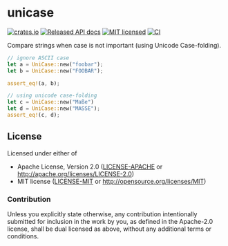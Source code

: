 # unicase

[![crates.io](https://img.shields.io/crates/v/unicase.svg)](https://crates.io/crates/unicase)
[![Released API docs](https://docs.rs/unicase/badge.svg)](https://docs.rs/unicase)
[![MIT licensed](https://img.shields.io/badge/license-MIT-blue.svg)](./LICENSE)
[![CI](https://github.com/seanmonstar/unicase/workflows/CI/badge.svg)](https://github.com/seanmonstar/unicase/actions?query=workflow%3ACI)

Compare strings when case is not important (using Unicode Case-folding).

```rust
// ignore ASCII case
let a = UniCase::new("foobar");
let b = UniCase::new("FOOBAR");

assert_eq!(a, b);

// using unicode case-folding
let c = UniCase::new("Maße")
let d = UniCase::new("MASSE");
assert_eq!(c, d);
```

## License

Licensed under either of

- Apache License, Version 2.0 ([LICENSE-APACHE](LICENSE-APACHE) or http://apache.org/licenses/LICENSE-2.0)
- MIT license ([LICENSE-MIT](LICENSE-MIT) or http://opensource.org/licenses/MIT)

### Contribution

Unless you explicitly state otherwise, any contribution intentionally submitted for inclusion in the work by you, as defined in the Apache-2.0 license, shall be dual licensed as above, without any additional terms or conditions.
